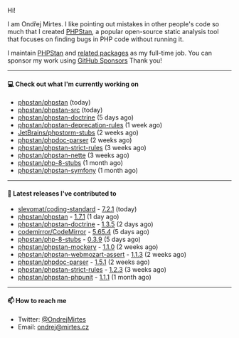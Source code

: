 Hi!

I am Ondřej Mirtes. I like pointing out mistakes in other people's code so much that I created [PHPStan](https://phpstan.org/), a popular open-source static analysis tool that focuses on finding bugs in PHP code without running it.

I maintain [PHPStan](https://github.com/phpstan/phpstan) and [related packages](https://github.com/phpstan/) as my full-time job. You can sponsor my work using [GitHub Sponsors](https://github.com/sponsors/ondrejmirtes) Thank you!

---

#### 💻 Check out what I'm currently working on

- [phpstan/phpstan](https://github.com/phpstan/phpstan) (today)
- [phpstan/phpstan-src](https://github.com/phpstan/phpstan-src) (today)
- [phpstan/phpstan-doctrine](https://github.com/phpstan/phpstan-doctrine) (5 days ago)
- [phpstan/phpstan-deprecation-rules](https://github.com/phpstan/phpstan-deprecation-rules) (1 week ago)
- [JetBrains/phpstorm-stubs](https://github.com/JetBrains/phpstorm-stubs) (2 weeks ago)
- [phpstan/phpdoc-parser](https://github.com/phpstan/phpdoc-parser) (2 weeks ago)
- [phpstan/phpstan-strict-rules](https://github.com/phpstan/phpstan-strict-rules) (3 weeks ago)
- [phpstan/phpstan-nette](https://github.com/phpstan/phpstan-nette) (3 weeks ago)
- [phpstan/php-8-stubs](https://github.com/phpstan/php-8-stubs) (1 month ago)
- [phpstan/phpstan-symfony](https://github.com/phpstan/phpstan-symfony) (1 month ago)

---

#### 🔭 Latest releases I've contributed to

- [slevomat/coding-standard](https://github.com/slevomat/coding-standard) - [7.2.1](https://github.com/slevomat/coding-standard/releases/tag/7.2.1) (today)
- [phpstan/phpstan](https://github.com/phpstan/phpstan) - [1.7.1](https://github.com/phpstan/phpstan/releases/tag/1.7.1) (1 day ago)
- [phpstan/phpstan-doctrine](https://github.com/phpstan/phpstan-doctrine) - [1.3.5](https://github.com/phpstan/phpstan-doctrine/releases/tag/1.3.5) (2 days ago)
- [codemirror/CodeMirror](https://github.com/codemirror/CodeMirror) - [5.65.4](https://github.com/codemirror/CodeMirror/releases/tag/5.65.4) (5 days ago)
- [phpstan/php-8-stubs](https://github.com/phpstan/php-8-stubs) - [0.3.9](https://github.com/phpstan/php-8-stubs/releases/tag/0.3.9) (5 days ago)
- [phpstan/phpstan-mockery](https://github.com/phpstan/phpstan-mockery) - [1.1.0](https://github.com/phpstan/phpstan-mockery/releases/tag/1.1.0) (2 weeks ago)
- [phpstan/phpstan-webmozart-assert](https://github.com/phpstan/phpstan-webmozart-assert) - [1.1.3](https://github.com/phpstan/phpstan-webmozart-assert/releases/tag/1.1.3) (2 weeks ago)
- [phpstan/phpdoc-parser](https://github.com/phpstan/phpdoc-parser) - [1.5.1](https://github.com/phpstan/phpdoc-parser/releases/tag/1.5.1) (2 weeks ago)
- [phpstan/phpstan-strict-rules](https://github.com/phpstan/phpstan-strict-rules) - [1.2.3](https://github.com/phpstan/phpstan-strict-rules/releases/tag/1.2.3) (3 weeks ago)
- [phpstan/phpstan-phpunit](https://github.com/phpstan/phpstan-phpunit) - [1.1.1](https://github.com/phpstan/phpstan-phpunit/releases/tag/1.1.1) (1 month ago)

---

#### 📫 How to reach me

- Twitter: [@OndrejMirtes](https://twitter.com/ondrejmirtes)
- Email: [ondrej@mirtes.cz](mailto:ondrej@mirtes.cz)
